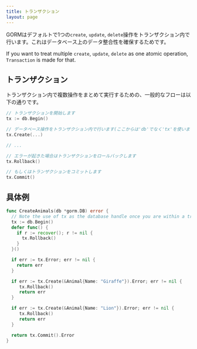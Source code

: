 ```yaml
---
title: トランザクション
layout: page
---
```


GORMはデフォルトで1つの`create`, `update`, `delete`操作をトランザクション内で行います。これはデータベース上のデータ整合性を確保するためです。

If you want to treat multiple `create`, `update`, `delete` as one atomic operation, `Transaction` is made for that.

## トランザクション

トランザクション内で複数操作をまとめて実行するための、一般的なフローは以下の通りです。

```go
// トランザクションを開始します
tx := db.Begin()

// データベース操作をトランザクション内で行います(ここからは'db'でなく'tx'を使います)
tx.Create(...)

// ...

// エラーが起きた場合はトランザクションをロールバックします
tx.Rollback()

// もしくはトランザクションをコミットします
tx.Commit()
```

## 具体例

```go
func CreateAnimals(db *gorm.DB) error {
  // Note the use of tx as the database handle once you are within a transaction
  tx := db.Begin()
  defer func() {
    if r := recover(); r != nil {
      tx.Rollback()
    }
  }()

  if err := tx.Error; err != nil {
    return err
  }

  if err := tx.Create(&Animal{Name: "Giraffe"}).Error; err != nil {
     tx.Rollback()
     return err
  }

  if err := tx.Create(&Animal{Name: "Lion"}).Error; err != nil {
     tx.Rollback()
     return err
  }

  return tx.Commit().Error
}
```